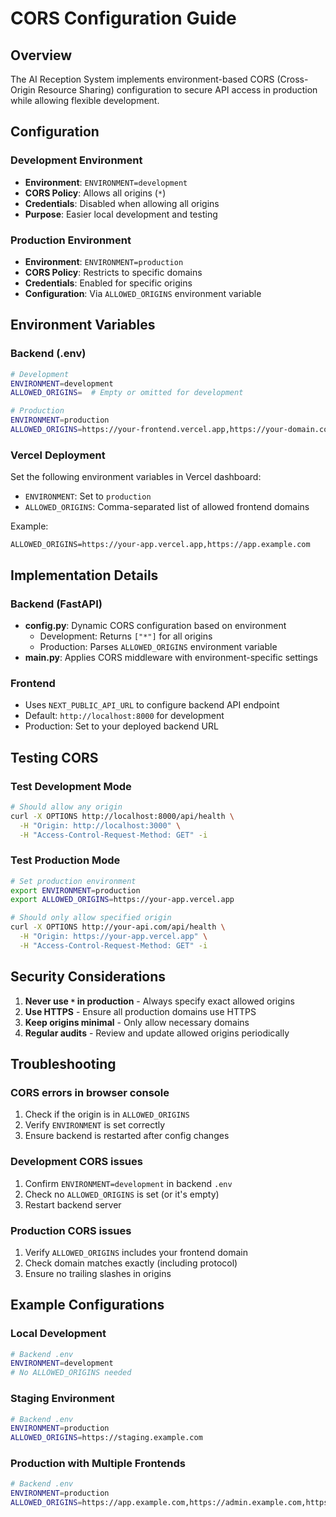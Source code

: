 # CORS Configuration Guide

## Overview
The AI Reception System implements environment-based CORS (Cross-Origin Resource Sharing) configuration to secure API access in production while allowing flexible development.

## Configuration

### Development Environment
- **Environment**: `ENVIRONMENT=development`
- **CORS Policy**: Allows all origins (`*`)
- **Credentials**: Disabled when allowing all origins
- **Purpose**: Easier local development and testing

### Production Environment
- **Environment**: `ENVIRONMENT=production`
- **CORS Policy**: Restricts to specific domains
- **Credentials**: Enabled for specific origins
- **Configuration**: Via `ALLOWED_ORIGINS` environment variable

## Environment Variables

### Backend (.env)
```bash
# Development
ENVIRONMENT=development
ALLOWED_ORIGINS=  # Empty or omitted for development

# Production
ENVIRONMENT=production
ALLOWED_ORIGINS=https://your-frontend.vercel.app,https://your-domain.com
```

### Vercel Deployment
Set the following environment variables in Vercel dashboard:
- `ENVIRONMENT`: Set to `production`
- `ALLOWED_ORIGINS`: Comma-separated list of allowed frontend domains

Example:
```
ALLOWED_ORIGINS=https://your-app.vercel.app,https://app.example.com
```

## Implementation Details

### Backend (FastAPI)
- **config.py**: Dynamic CORS configuration based on environment
  - Development: Returns `["*"]` for all origins
  - Production: Parses `ALLOWED_ORIGINS` environment variable
- **main.py**: Applies CORS middleware with environment-specific settings

### Frontend
- Uses `NEXT_PUBLIC_API_URL` to configure backend API endpoint
- Default: `http://localhost:8000` for development
- Production: Set to your deployed backend URL

## Testing CORS

### Test Development Mode
```bash
# Should allow any origin
curl -X OPTIONS http://localhost:8000/api/health \
  -H "Origin: http://localhost:3000" \
  -H "Access-Control-Request-Method: GET" -i
```

### Test Production Mode
```bash
# Set production environment
export ENVIRONMENT=production
export ALLOWED_ORIGINS=https://your-app.vercel.app

# Should only allow specified origin
curl -X OPTIONS http://your-api.com/api/health \
  -H "Origin: https://your-app.vercel.app" \
  -H "Access-Control-Request-Method: GET" -i
```

## Security Considerations

1. **Never use `*` in production** - Always specify exact allowed origins
2. **Use HTTPS** - Ensure all production domains use HTTPS
3. **Keep origins minimal** - Only allow necessary domains
4. **Regular audits** - Review and update allowed origins periodically

## Troubleshooting

### CORS errors in browser console
1. Check if the origin is in `ALLOWED_ORIGINS`
2. Verify `ENVIRONMENT` is set correctly
3. Ensure backend is restarted after config changes

### Development CORS issues
1. Confirm `ENVIRONMENT=development` in backend `.env`
2. Check no `ALLOWED_ORIGINS` is set (or it's empty)
3. Restart backend server

### Production CORS issues
1. Verify `ALLOWED_ORIGINS` includes your frontend domain
2. Check domain matches exactly (including protocol)
3. Ensure no trailing slashes in origins

## Example Configurations

### Local Development
```bash
# Backend .env
ENVIRONMENT=development
# No ALLOWED_ORIGINS needed
```

### Staging Environment
```bash
# Backend .env
ENVIRONMENT=production
ALLOWED_ORIGINS=https://staging.example.com
```

### Production with Multiple Frontends
```bash
# Backend .env
ENVIRONMENT=production
ALLOWED_ORIGINS=https://app.example.com,https://admin.example.com,https://mobile.example.com
```